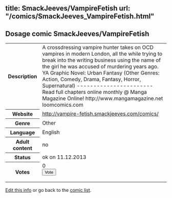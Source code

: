 title: SmackJeeves/VampireFetish
url: "/comics/SmackJeeves_VampireFetish.html"
---
Dosage comic SmackJeeves/VampireFetish
-----------------------------------------

<p id="msg"></p>
<script type="text/javascript">
if (window.location.search === '?edit_info_mail=sent_ok') {
  var elem = document.getElementById("msg");
  elem.innerHTML = 'Edited information sucessfully sent for review, which is usually done daily. Thanks!';
  elem.className = 'ok';
}
</script>
<table class="comicinfo">
<tr>
<th>Description</th><td>A crossdressing vampire hunter takes on OCD vampires in modern London, all the while trying to break into the writing business using the name of the girl he was accused of murdering years ago. YA Graphic Novel: Urban Fantasy (Other Genres: Action, Comedy, Drama, Fantasy, Horror, Supernatural) ----------------------- Read full chapters online monthly @ Manga Magazine Online! http://www.mangamagazine.net loomcomics.com</td>
</tr>
<tr>
<th>Website</th><td><a href="http://vampire-fetish.smackjeeves.com/comics/">http://vampire-fetish.smackjeeves.com/comics/</a></td>
</tr>
<tr>
<th>Genre</th><td>Other</td>
</tr>
<tr>
<th>Language</th><td>English</td>
</tr>
<tr>
<th>Adult content</th><td>no</td>
</tr>
<tr>
<th>Status</th><td>ok on 11.12.2013</td>
</tr>
<tr>
<th>Votes</th><td>0
<form action="http://gaecounter.appspot.com/count/" method="POST">
<input name="name" type="hidden" value="SmackJeeves_VampireFetish"/>
<input name="uid" type="hidden" id="voteuid" value=""/>
<input type="submit" value="Vote"/>
</form>
</td>
</tr>
</table>
<script type="text/javascript">
var ua = navigator.userAgent;
document.getElementById("voteuid").value = ua.replace(/[^a-zA-Z0-9\._:]/g , "_");;
</script>

[Edit this info](SmackJeeves_VampireFetish_edit.html) or go back to the [comic list](../comic-index.html).

